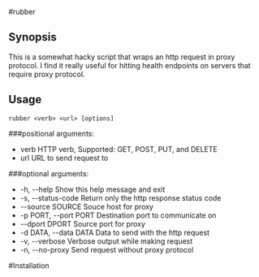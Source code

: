 #rubber

## Synopsis

This is a somewhat hacky script that wraps an http request in proxy protocol. I find it really useful for hitting health endpoints on servers that require proxy protocol.

## Usage

```
rubber <verb> <url> [options]
```

###positional arguments:
*  verb                  HTTP verb, Supported: GET, POST, PUT, and DELETE
*  url                   URL to send request to

###optional arguments:
*  -h, --help            Show this help message and exit
*  -s, --status-code     Return only the http response status code
*  --source SOURCE       Souce host for proxy
*  -p PORT, --port PORT  Destination port to communicate on
*  --dport DPORT         Source port for proxy
*  -d DATA, --data DATA  Data to send with the http request
*  -v, --verbose         Verbose output while making request
*  -n, --no-proxy        Send request without proxy protocol

#Installation
```

```
